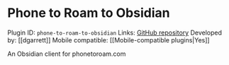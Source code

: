 # Phone to Roam to Obsidian

Plugin ID: `phone-to-roam-to-obsidian`
Links: [GitHub repository](https://github.com/dgarrett/phone-to-roam-to-obsidian)
Developed by: [[dgarrett]]
Mobile compatible: [[Mobile-compatible plugins|Yes]]

An Obsidian client for phonetoroam.com
